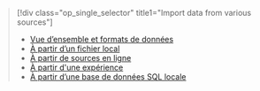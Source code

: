 > [!div class="op_single_selector" title1="Import data from various sources"]
> * [Vue d’ensemble et formats de données](../articles/machine-learning/machine-learning-data-science-import-data.md)
> * [À partir d’un fichier local](../articles/machine-learning/machine-learning-import-data-from-local-file.md)
> * [À partir de sources en ligne](../articles/machine-learning/machine-learning-import-data-from-online-sources.md)
> * [À partir d'une expérience](../articles/machine-learning/machine-learning-import-data-from-an-experiment.md)
> * [À partir d’une base de données SQL locale](../articles/machine-learning/machine-learning-use-data-from-an-on-premises-sql-server.md)
>  



<!--HONumber=Dec16_HO2-->


